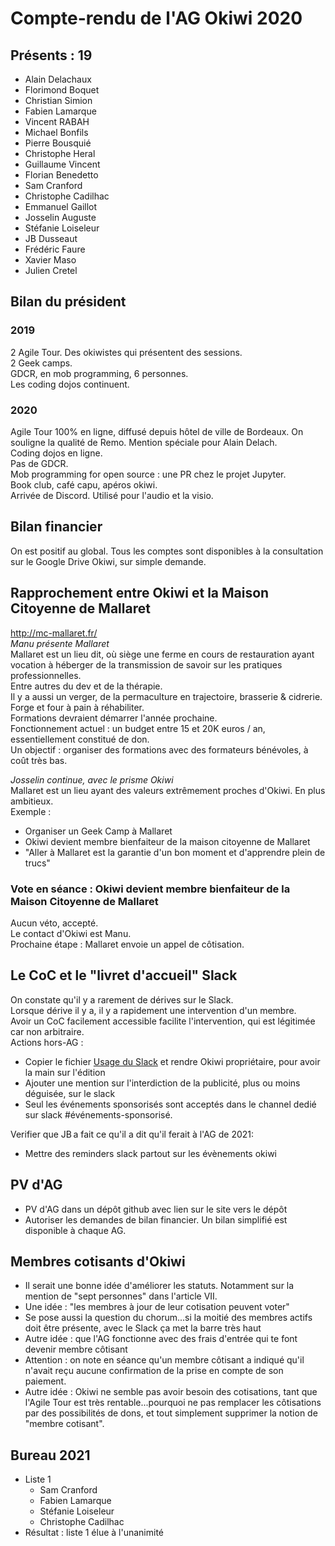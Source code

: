 # Compte-rendu de l'AG Okiwi 2020 

## Présents : 19
- Alain Delachaux
- Florimond Boquet
- Christian Simion
- Fabien Lamarque
- Vincent RABAH
- Michael Bonfils
- Pierre Bousquié
- Christophe Heral
- Guillaume Vincent
- Florian Benedetto
- Sam Cranford
- Christophe Cadilhac
- Emmanuel Gaillot
- Josselin Auguste
- Stéfanie Loiseleur
- JB Dusseaut
- Frédéric Faure
- Xavier Maso
- Julien Cretel   

## Bilan du président
### 2019
2 Agile Tour. Des okiwistes qui présentent des sessions.  
2 Geek camps.  
GDCR, en mob programming, 6 personnes.  
Les coding dojos continuent.  

### 2020
Agile Tour 100% en ligne, diffusé depuis hôtel de ville de Bordeaux. On souligne la qualité de Remo. Mention spéciale pour Alain Delach.  
Coding dojos en ligne.  
Pas de GDCR.  
Mob programming for open source : une PR chez le projet Jupyter.  
Book club, café capu, apéros okiwi.  
Arrivée de Discord. Utilisé pour l'audio et la visio.  

## Bilan financier
On est positif au global. 
Tous les comptes sont disponibles à la consultation sur le Google Drive Okiwi, sur simple demande.

## Rapprochement entre Okiwi et la Maison Citoyenne de Mallaret
http://mc-mallaret.fr/  
_Manu présente Mallaret_  
Mallaret est un lieu dit, où siège une ferme en cours de restauration ayant vocation à héberger de la transmission de savoir sur les pratiques professionnelles.  
Entre autres du dev et de la thérapie.  
Il y a aussi un verger, de la permaculture en trajectoire, brasserie & cidrerie. Forge et four à pain à réhabiliter.  
Formations devraient démarrer l'année prochaine.  
Fonctionnement actuel : un budget entre 15 et 20K euros / an, essentiellement constitué de don.  
Un objectif : organiser des formations avec des formateurs bénévoles, à coût très bas.  

_Josselin continue, avec le prisme Okiwi_  
Mallaret est un lieu ayant des valeurs extrêmement proches d'Okiwi. En plus ambitieux.  
Exemple : 
- Organiser un Geek Camp à Mallaret
- Okiwi devient membre bienfaiteur de la maison citoyenne de Mallaret
- "Aller à Mallaret est la garantie d'un bon moment et d'apprendre plein de trucs"

### Vote en séance : Okiwi devient membre bienfaiteur de la Maison Citoyenne de Mallaret
Aucun véto, accepté.  
Le contact d'Okiwi est Manu.  
Prochaine étape : Mallaret envoie un appel de côtisation.  

## Le CoC et le "livret d'accueil" Slack
On constate qu'il y a rarement de dérives sur le Slack.  
Lorsque dérive il y a, il y a rapidement une intervention d'un membre.  
Avoir un CoC facilement accessible facilite l'intervention, qui est légitimée car non arbitraire.  
Actions hors-AG : 
 - Copier le fichier [Usage du Slack](https://okiwi-fr.slack.com/files/U04MH8SJP/FEMN36QN5/Bienvenue_sur_le_Slack_Okiwi?origin_team=T03VA46NL&origin_channel=DJ20ZRLP4) et rendre Okiwi propriétaire, pour avoir la main sur l'édition
 - Ajouter une mention sur l'interdiction de la publicité, plus ou moins déguisée, sur le slack
 - Seul les événements sponsorisés sont acceptés dans le channel dedié sur slack #événements-sponsorisé.  
 
Verifier que JB a fait ce qu'il a dit qu'il ferait à l'AG de 2021:
- Mettre des reminders slack partout sur les évènements okiwi

## PV d'AG
- PV d'AG dans un dépôt github avec lien sur le site vers le dépôt
- Autoriser les demandes de bilan financier. Un bilan simplifié est disponible à chaque AG.  

## Membres cotisants d'Okiwi
- Il serait une bonne idée d'améliorer les statuts. Notamment sur la mention de "sept personnes" dans l'article VII.
- Une idée : "les membres à jour de leur cotisation peuvent voter"
- Se pose aussi la question du chorum...si la moitié des membres actifs doit être présente, avec le Slack ça met la barre très haut
- Autre idée : que l'AG fonctionne avec des frais d'entrée qui te font devenir membre côtisant
- Attention : on note en séance qu'un membre côtisant a indiqué qu'il n'avait reçu aucune confirmation de la prise en compte de son paiement.
- Autre idée : Okiwi ne semble pas avoir besoin des cotisations, tant que l'Agile Tour est très rentable...pourquoi ne pas remplacer les côtisations par des possibilités de dons, et tout simplement supprimer la notion de "membre cotisant".

## Bureau 2021
- Liste 1
     - Sam Cranford
     - Fabien Lamarque
     - Stéfanie Loiseleur
     - Christophe Cadilhac
- Résultat : liste 1 élue à l'unanimité
